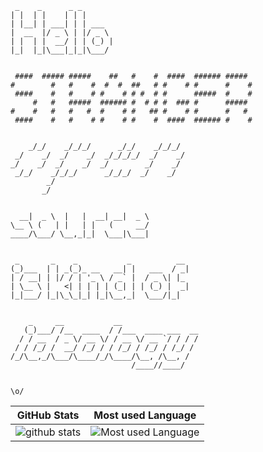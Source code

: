 ```
 _    _      _ _       
| |  | |    | | |      
| |__| | ___| | | ___  
|  __  |/ _ \ | |/ _ \ 
| |  | |  __/ | | (_) |
|_|  |_|\___|_|_|\___/ 


 ####  ##### #####    ##   #    #  ####  ###### #####  
#        #   #    #  #  #  ##   # #    # #      #    # 
 ####    #   #    # #    # # #  # #      #####  #    # 
     #   #   #####  ###### #  # # #  ### #      #####  
#    #   #   #   #  #    # #   ## #    # #      #   #  
 ####    #   #    # #    # #    #  ####  ###### #    # 

                                          
    _/_/    _/_/_/      _/_/    _/_/_/    
 _/    _/  _/    _/  _/_/_/_/  _/    _/   
_/    _/  _/    _/  _/        _/    _/    
 _/_/    _/_/_/      _/_/_/  _/    _/     
        _/                                
       _/                                 
                       
                                
  __|  _ \  |   |  __| __|  _ \ 
\__ \ (   | |   | |   (     __/ 
____/\___/ \__,_|_|  \___|\___| 


 _       _    _           _          __
(_)___  | | _(_)_ __   __| |   ___  / _|
| / __| | |/ / | '_ \ / _` |  / _ \| |_
| \__ \ |   <| | | | | (_| | | (_) |  _|
|_|___/ |_|\_\_|_| |_|\__,_|  \___/|_|

                     
    _     __           __                 
   (_)___/ /__  ____  / /___  ____ ___  __
  / / __  / _ \/ __ \/ / __ \/ __ `/ / / /
 / / /_/ /  __/ /_/ / / /_/ / /_/ / /_/ / 
/_/\__,_/\___/\____/_/\____/\__, /\__, /  
                           /____//____/   
                                

\o/
```


| GitHub Stats                                                                                                             | Most used Language                                                                     |
|--------------------------------------------------------------------------------------------------------------------------|----------------------------------------------------------------------------------------|
| ![github stats](https://github-readme-stats.vercel.app/api?username=66ring&show_icons=true)                              | ![Most used Language](https://github-readme-stats.vercel.app/api/top-langs/?username=66ring) |


